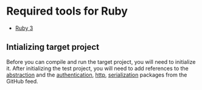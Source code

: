 # Required tools for Ruby

- [Ruby 3](https://www.ruby-lang.org/en/downloads/)

## Intializing target project

Before you can compile and run the target project, you will need to initialize it. After initializing the test project, you will need to add references to the [abstraction](../../abstractions/ruby/microsoft_kiota_abstractions) and the [authentication](../../authentication/ruby/azure), [http](../../http/ruby/nethttp/microsoft_kiota_nethttp), [serialization](../../serialization/ruby/json/microsoft_kiota_serialization) packages from the GitHub feed.
